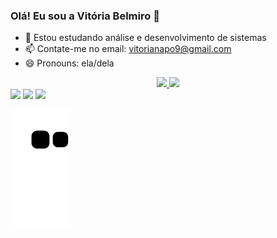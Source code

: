### Olá! Eu sou a Vitória Belmiro 👋

- 🌱 Estou estudando análise e desenvolvimento de sistemas 
- 📫 Contate-me no email: vitorianapo9@gmail.com
- 😄 Pronouns: ela/dela

<div align="center">
  <a href="https://github.com/vitoriabelmiro05">
  <img height="180em" src="https://github-readme-stats.vercel.app/api?username=vitoriabelmiro05&show_icons=true&theme=dracula&include_all_commits=true&count_private=true"/>
  <img height="180em" src="https://github-readme-stats.vercel.app/api/top-langs/?username=vitoriabelmiro05&layout=compact&langs_count=7&theme=dracula"/>
</div>

<div> 
  <a href="https://instagram.com/vitoria_belmiro" target="_blank"><img src="https://img.shields.io/badge/-Instagram-%23E4405F?style=for-the-badge&logo=instagram&logoColor=white" target="_blank"></a>
  <a href = "mailto:vitorianapo9@gmail.com"><img src="https://img.shields.io/badge/-Gmail-%23333?style=for-the-badge&logo=gmail&logoColor=white" target="_blank"></a>
  <a href="https://www.linkedin.com/in/vit%C3%B3ria-belmiro-97b955217/" target="_blank"><img src="https://img.shields.io/badge/-LinkedIn-%230077B5?style=for-the-badge&logo=linkedin&logoColor=white" target="_blank"></a> 
 
  ![Snake animation](https://github.com/rafaballerini/rafaballerini/blob/output/github-contribution-grid-snake.svg)
 
</div>

